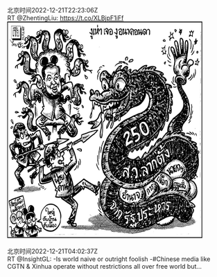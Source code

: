 北京时间2022-12-21T22:23:06Z<br>RT @ZhentingLiu: https://t.co/XLBjpF1iFf<br><img src='/temp/image/2022/n-Month-12/1605569555891630083_0.jpg' width='450' height='500'><br><br>北京时间2022-12-21T04:02:37Z<br>RT @InsightGL: -Is world naive or outright foolish
-#Chinese media like CGTN &amp; Xinhua operate without restrictions all over free world but…<br><br><br>